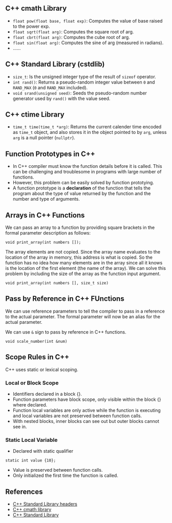 ## C++ cmath Library
  * `float pow(float base, float exp)`: Computes the value of base raised to the power exp.
  * `float sqrt(float arg)`: Computes the square root of arg.
  * `float cbrt(float arg)`: Computes the cube root of arg.
  * `float sin(float arg)`: Computes the sine of arg (measured in radians).
  * ......

## C++ Standard Library (cstdlib)
* `size_t`: Is the unsigned integer type of the result of `sizeof` operator.
* `int rand()`: Returns a pseudo-random integer value between `0` and `RAND_MAX` (`0` and `RAND_MAX` included).
* `void srand(unsigned seed)`: Seeds the pseudo-random number generator used by `rand()` with the value seed.

## C++ ctime Library
* `time_t time(time_t *arg)`: Returns the current calender time encoded as `time_t` object, and also stores it in the object pointed to by `arg`, unless `arg` is a null pointer (`nullptr`).

## Function Prototypes in C++
* In C++ compiler must know the function details before it is called. This can be challenging and troublesome in programs with large number of functions.
* However, this problem can be easily solved by function prototying. 
* A function prototype is a **declaration** of the function that tells the program about the type of value returned by the function and the number and type of arguments.

## Arrays in C++ Functions
We can pass an array to a function by providing square brackets in the formal parameter description as follows:

`void print_array(int numbers []);`

The array elements are not copied. Since the array name evaluates to the location of the array in memory, this address is what is copied. So the function has no idea how many elements are in the array since all it knows is the location of the first element (the name of the array). We can solve this problem by including the size of the array as the function input argument.

`void print_array(int numbers [], size_t size)`

## Pass by Reference in C++ FUnctions
We can use reference parameters to tell the compiler to pass in a reference to the actual parameter. The formal parameter will now be an alias for the actual parameter.

We can use `&` sign to pass by reference in C++ functions.

`void scale_number(int &num)`

## Scope Rules in C++
C++ uses static or lexical scoping.

### Local or Block Scope
* Identifiers declared in a block {}.
* Function parameters have block scope, only visible within the block {} where declared.
* Function local variables are only active while the function is executing and local variables are not preserved between function calls.
* With nested blocks, inner blocks can see out but outer blocks cannot see in.

### Static Local Variable
* Declared with static qualifier

`static int value {10};`

* Value is preserved between function calls.
* Only initialized the first time the function is called.







## References
* [C++ Standard Library headers](https://en.cppreference.com/w/cpp/header)
* [C++ cmath library](https://en.cppreference.com/w/cpp/header/cmath)
* [C++ Standard Library](https://en.cppreference.com/w/cpp/header/cstdlib)
